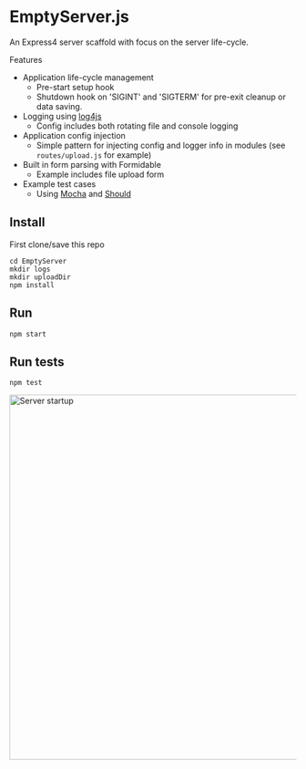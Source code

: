 # EmptyServer.js
An Express4 server scaffold with focus on the server life-cycle.

Features

- Application life-cycle management
    * Pre-start setup hook
    * Shutdown hook on 'SIGINT' and 'SIGTERM' for pre-exit cleanup or data saving.
- Logging using [log4js](https://github.com/nomiddlename/log4js-node)
    * Config includes both rotating file and console logging
- Application config injection
    * Simple pattern for injecting config and logger info in modules (see `routes/upload.js` for example)
- Built in form parsing with Formidable
    * Example includes file upload form
- Example test cases 
    * Using [Mocha](http://visionmedia.github.io/mocha/) and [Should](https://github.com/visionmedia/should.js/)

## Install
First clone/save this repo

    cd EmptyServer
    mkdir logs
    mkdir uploadDir
	npm install
## Run
	npm start
## Run tests
	npm test
	
<img src="http://mildly-interesting.info/images/startShutown.png" alt="Server startup" style="width:640px;">	
	